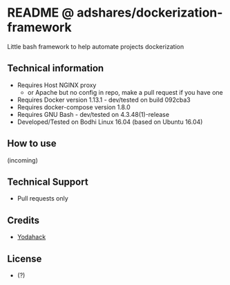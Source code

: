 # README @ adshares/dockerization-framework

Little bash framework to help automate projects dockerization

## Technical information

  * Requires Host NGINX proxy
    - or Apache but no config in repo, make a pull request if you have one
  * Requires Docker version 1.13.1 - dev/tested on build 092cba3
  * Requires docker-compose version 1.8.0
  * Requires GNU Bash - dev/tested on 4.3.48(1)-release
  * Developed/Tested on Bodhi Linux 16.04 (based on Ubuntu 16.04)

## How to use

  (incoming)

## Technical Support

  * Pull requests only

## Credits

  * [Yodahack](https://github.com/yodahack)

## License

  * (?)
